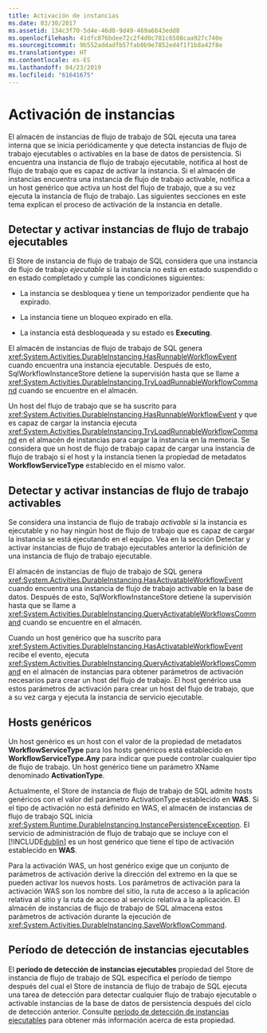 ```yaml
---
title: Activación de instancias
ms.date: 03/30/2017
ms.assetid: 134c3f70-5d4e-46d0-9d49-469a6643edd8
ms.openlocfilehash: 41dfc076bdee72c2f4d0c781c6588caa927c740e
ms.sourcegitcommit: 9b552addadfb57fab0b9e7852ed4f1f1b8a42f8e
ms.translationtype: HT
ms.contentlocale: es-ES
ms.lasthandoff: 04/23/2019
ms.locfileid: "61641675"
---
```

# <a name="instance-activation"></a>Activación de instancias
El almacén de instancias de flujo de trabajo de SQL ejecuta una tarea interna que se inicia periódicamente y que detecta instancias de flujo de trabajo ejecutables o activables en la base de datos de persistencia. Si encuentra una instancia de flujo de trabajo ejecutable, notifica al host de flujo de trabajo que es capaz de activar la instancia. Si el almacén de instancias encuentra una instancia de flujo de trabajo activable, notifica a un host genérico que activa un host del flujo de trabajo, que a su vez ejecuta la instancia de flujo de trabajo. Las siguientes secciones en este tema explican el proceso de activación de la instancia en detalle.  
  
## <a name="RunnableSection"></a> Detectar y activar instancias de flujo de trabajo ejecutables  
 El Store de instancia de flujo de trabajo de SQL considera que una instancia de flujo de trabajo *ejecutable* si la instancia no está en estado suspendido o en estado completado y cumple las condiciones siguientes:  
  
- La instancia se desbloquea y tiene un temporizador pendiente que ha expirado.  
  
- La instancia tiene un bloqueo expirado en ella.  
  
- La instancia está desbloqueada y su estado es **Executing**.  
  
 El almacén de instancias de flujo de trabajo de SQL genera <xref:System.Activities.DurableInstancing.HasRunnableWorkflowEvent> cuando encuentra una instancia ejecutable. Después de esto, SqlWorkflowInstanceStore detiene la supervisión hasta que se llame a <xref:System.Activities.DurableInstancing.TryLoadRunnableWorkflowCommand> cuando se encuentre en el almacén.  
  
 Un host del flujo de trabajo que se ha suscrito para <xref:System.Activities.DurableInstancing.HasRunnableWorkflowEvent> y que es capaz de cargar la instancia ejecuta <xref:System.Activities.DurableInstancing.TryLoadRunnableWorkflowCommand> en el almacén de instancias para cargar la instancia en la memoria. Se considera que un host de flujo de trabajo capaz de cargar una instancia de flujo de trabajo si el host y la instancia tienen la propiedad de metadatos **WorkflowServiceType** establecido en el mismo valor.  
  
## <a name="detecting-and-activating-activatable-workflow-instances"></a>Detectar y activar instancias de flujo de trabajo activables  
 Se considera una instancia de flujo de trabajo *activable* si la instancia es ejecutable y no hay ningún host de flujo de trabajo que es capaz de cargar la instancia se está ejecutando en el equipo. Vea en la sección Detectar y activar instancias de flujo de trabajo ejecutables anterior la definición de una instancia de flujo de trabajo ejecutable.  
  
 El almacén de instancias de flujo de trabajo de SQL genera <xref:System.Activities.DurableInstancing.HasActivatableWorkflowEvent> cuando encuentra una instancia de flujo de trabajo activable en la base de datos. Después de esto, SqlWorkflowInstanceStore detiene la supervisión hasta que se llame a <xref:System.Activities.DurableInstancing.QueryActivatableWorkflowsCommand> cuando se encuentre en el almacén.  
  
 Cuando un host genérico que ha suscrito para <xref:System.Activities.DurableInstancing.HasActivatableWorkflowEvent> recibe el evento, ejecuta <xref:System.Activities.DurableInstancing.QueryActivatableWorkflowsCommand> en el almacén de instancias para obtener parámetros de activación necesarios para crear un host del flujo de trabajo. El host genérico usa estos parámetros de activación para crear un host del flujo de trabajo, que a su vez carga y ejecuta la instancia de servicio ejecutable.  
  
## <a name="generic-hosts"></a>Hosts genéricos  
 Un host genérico es un host con el valor de la propiedad de metadatos **WorkflowServiceType** para los hosts genéricos está establecido en **WorkflowServiceType.Any** para indicar que puede controlar cualquier tipo de flujo de trabajo. Un host genérico tiene un parámetro XName denominado **ActivationType**.  
  
 Actualmente, el Store de instancia de flujo de trabajo de SQL admite hosts genéricos con el valor del parámetro ActivationType establecido en **WAS**. Si el tipo de activación no está definido en WAS, el almacén de instancias de flujo de trabajo SQL inicia <xref:System.Runtime.DurableInstancing.InstancePersistenceException>. El servicio de administración de flujo de trabajo que se incluye con el [!INCLUDE[dublin](../../../includes/dublin-md.md)] es un host genérico que tiene el tipo de activación establecido en **WAS**.  
  
 Para la activación WAS, un host genérico exige que un conjunto de parámetros de activación derive la dirección del extremo en la que se pueden activar los nuevos hosts. Los parámetros de activación para la activación WAS son los nombre del sitio, la ruta de acceso a la aplicación relativa al sitio y la ruta de acceso al servicio relativa a la aplicación. El almacén de instancias de flujo de trabajo de SQL almacena estos parámetros de activación durante la ejecución de <xref:System.Activities.DurableInstancing.SaveWorkflowCommand>.  
  
## <a name="runnable-instances-detection-period"></a>Período de detección de instancias ejecutables  
 El **período de detección de instancias ejecutables** propiedad del Store de instancia de flujo de trabajo de SQL especifica el período de tiempo después del cual el Store de instancia de flujo de trabajo de SQL ejecuta una tarea de detección para detectar cualquier flujo de trabajo ejecutable o activable instancias de la base de datos de persistencia después del ciclo de detección anterior. Consulte [período de detección de instancias ejecutables](runnable-instances-detection-period.md) para obtener más información acerca de esta propiedad.
